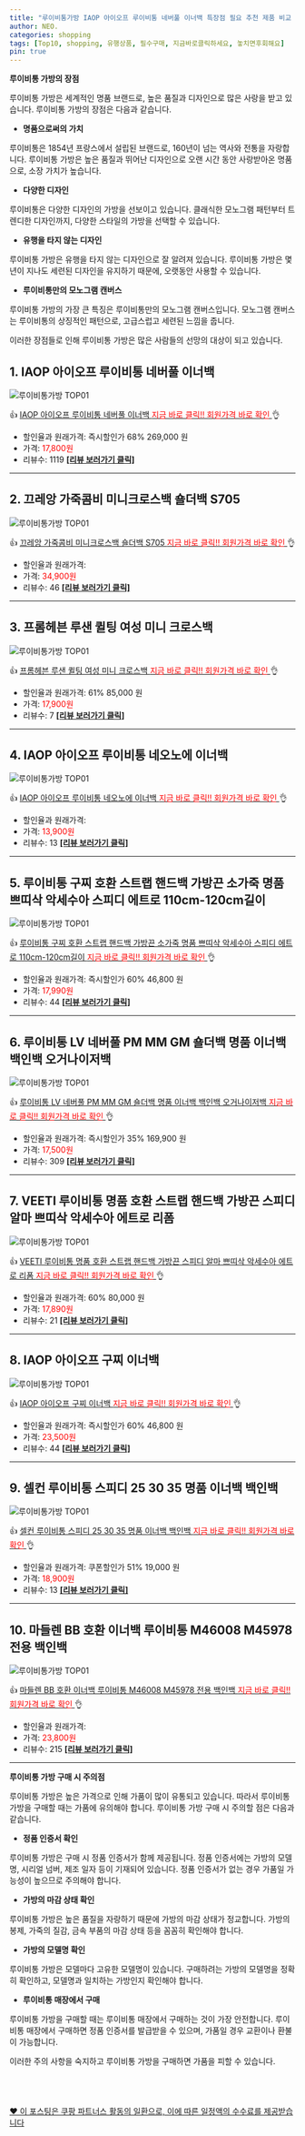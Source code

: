 ```yaml
---
title: "루이비통가방 IAOP 아이오프 루이비통 네버풀 이너백 특장점 필요 추천 제품 비교 최저 가격 비교 장점 구매 후기 구매평"
author: NEO.
categories: shopping
tags: [Top10, shopping, 유행상품, 필수구매, 지금바로클릭하세요, 놓치면후회해요]
pin: true
---
```

**루이비통 가방의 장점**

루이비통 가방은 세계적인 명품 브랜드로, 높은 품질과 디자인으로 많은 사랑을 받고 있습니다. 루이비통 가방의 장점은 다음과 같습니다.

* **명품으로써의 가치**

루이비통은 1854년 프랑스에서 설립된 브랜드로, 160년이 넘는 역사와 전통을 자랑합니다. 루이비통 가방은 높은 품질과 뛰어난 디자인으로 오랜 시간 동안 사랑받아온 명품으로, 소장 가치가 높습니다.

* **다양한 디자인**

루이비통은 다양한 디자인의 가방을 선보이고 있습니다. 클래식한 모노그램 패턴부터 트렌디한 디자인까지, 다양한 스타일의 가방을 선택할 수 있습니다.

* **유행을 타지 않는 디자인**

루이비통 가방은 유행을 타지 않는 디자인으로 잘 알려져 있습니다. 루이비통 가방은 몇 년이 지나도 세련된 디자인을 유지하기 때문에, 오랫동안 사용할 수 있습니다.

* **루이비통만의 모노그램 캔버스**

루이비통 가방의 가장 큰 특징은 루이비통만의 모노그램 캔버스입니다. 모노그램 캔버스는 루이비통의 상징적인 패턴으로, 고급스럽고 세련된 느낌을 줍니다.

이러한 장점들로 인해 루이비통 가방은 많은 사람들의 선망의 대상이 되고 있습니다.

   

## 1. IAOP 아이오프 루이비통 네버풀 이너백

![루이비통가방 TOP01](https://thumbnail10.coupangcdn.com/thumbnails/remote/490x490ex/image/vendor_inventory/f62e/850e67079b3d0e0b7506a5dfb59654513f1bfe55b1ed91aaf5ee4cc941cb.jpg)


👍 [IAOP 아이오프 루이비통 네버풀 이너백 <font color=red> 지금 바로 클릭!! 회원가격 바로 확인 </font> ](https://link.coupang.com/re/AFFSDP?lptag=AF3617701&subid=GithubCoopas&pageKey=1435445103&traceid=V0-153&itemId=2477971339&vendorItemId=82193733511) 👌 


- 할인율과 원래가격: 즉시할인가 68%  269,000   원
- 가격: <span style='color:red'>17,800원</span>
- 리뷰수: 1119  [**[리뷰 보러가기 클릭]**](https://link.coupang.com/re/AFFSDP?lptag=AF3617701&subid=GithubCoopas&pageKey=1435445103&traceid=V0-153&itemId=2477971339&vendorItemId=82193733511)

---


   

## 2. 끄레앙 가죽콤비 미니크로스백 숄더백 S705

![루이비통가방 TOP01](https://thumbnail9.coupangcdn.com/thumbnails/remote/490x490ex/image/retail/images/2019/10/01/14/2/8c197964-29b8-470c-b503-1443a078bab3.jpg)


👍 [끄레앙 가죽콤비 미니크로스백 숄더백 S705 <font color=red> 지금 바로 클릭!! 회원가격 바로 확인 </font> ](https://link.coupang.com/re/AFFSDP?lptag=AF3617701&subid=GithubCoopas&pageKey=310203904&traceid=V0-153&itemId=977961215&vendorItemId=5393531991) 👌 


- 할인율과 원래가격: 
- 가격: <span style='color:red'>34,900원</span>
- 리뷰수: 46  [**[리뷰 보러가기 클릭]**](https://link.coupang.com/re/AFFSDP?lptag=AF3617701&subid=GithubCoopas&pageKey=310203904&traceid=V0-153&itemId=977961215&vendorItemId=5393531991)

---


   

## 3. 프롬헤븐 루샌 퀼팅 여성 미니 크로스백

![루이비통가방 TOP01](https://thumbnail6.coupangcdn.com/thumbnails/remote/490x490ex/image/retail/images/84932158798612-c2dce5cb-baa7-4fee-9751-cd4e3146425c.jpg)


👍 [프롬헤븐 루샌 퀼팅 여성 미니 크로스백 <font color=red> 지금 바로 클릭!! 회원가격 바로 확인 </font> ](https://link.coupang.com/re/AFFSDP?lptag=AF3617701&subid=GithubCoopas&pageKey=175069723&traceid=V0-153&itemId=500324049&vendorItemId=4275468361) 👌 


- 할인율과 원래가격: 61%  85,000   원
- 가격: <span style='color:red'>17,900원</span>
- 리뷰수: 7  [**[리뷰 보러가기 클릭]**](https://link.coupang.com/re/AFFSDP?lptag=AF3617701&subid=GithubCoopas&pageKey=175069723&traceid=V0-153&itemId=500324049&vendorItemId=4275468361)

---


   

## 4. IAOP 아이오프 루이비통 네오노에 이너백

![루이비통가방 TOP01](https://thumbnail7.coupangcdn.com/thumbnails/remote/490x490ex/image/vendor_inventory/86e9/f449af821584c807e9a301a81a339f0649ce187582025d65681596fbe419.jpg)


👍 [IAOP 아이오프 루이비통 네오노에 이너백 <font color=red> 지금 바로 클릭!! 회원가격 바로 확인 </font> ](https://link.coupang.com/re/AFFSDP?lptag=AF3617701&subid=GithubCoopas&pageKey=6237356197&traceid=V0-153&itemId=12569265016&vendorItemId=82111239709) 👌 


- 할인율과 원래가격: 
- 가격: <span style='color:red'>13,900원</span>
- 리뷰수: 13  [**[리뷰 보러가기 클릭]**](https://link.coupang.com/re/AFFSDP?lptag=AF3617701&subid=GithubCoopas&pageKey=6237356197&traceid=V0-153&itemId=12569265016&vendorItemId=82111239709)

---


   

## 5. 루이비통 구찌 호환 스트랩 핸드백 가방끈 소가죽 명품 쁘띠삭 악세수아 스피디 에트로 110cm-120cm길이

![루이비통가방 TOP01](https://thumbnail8.coupangcdn.com/thumbnails/remote/490x490ex/image/vendor_inventory/2dae/b6cdcfb0ba335ce3b6385f6732d571b9125c208fff027baabc48fdaf73bd.png)


👍 [루이비통 구찌 호환 스트랩 핸드백 가방끈 소가죽 명품 쁘띠삭 악세수아 스피디 에트로 110cm-120cm길이 <font color=red> 지금 바로 클릭!! 회원가격 바로 확인 </font> ](https://link.coupang.com/re/AFFSDP?lptag=AF3617701&subid=GithubCoopas&pageKey=7419833314&traceid=V0-153&itemId=19244830922&vendorItemId=86315844932) 👌 


- 할인율과 원래가격: 즉시할인가 60%  46,800   원
- 가격: <span style='color:red'>17,990원</span>
- 리뷰수: 44  [**[리뷰 보러가기 클릭]**](https://link.coupang.com/re/AFFSDP?lptag=AF3617701&subid=GithubCoopas&pageKey=7419833314&traceid=V0-153&itemId=19244830922&vendorItemId=86315844932)

---


   

## 6. 루이비통 LV 네버풀 PM MM GM 숄더백 명품 이너백 백인백 오거나이저백

![루이비통가방 TOP01](https://thumbnail6.coupangcdn.com/thumbnails/remote/490x490ex/image/vendor_inventory/8dc5/12e202a35b5f64970ba99228a9fa8481051103ef157bd5030b50d913a088.jpg)


👍 [루이비통 LV 네버풀 PM MM GM 숄더백 명품 이너백 백인백 오거나이저백 <font color=red> 지금 바로 클릭!! 회원가격 바로 확인 </font> ](https://link.coupang.com/re/AFFSDP?lptag=AF3617701&subid=GithubCoopas&pageKey=7569641608&traceid=V0-153&itemId=19960200235&vendorItemId=87058951274) 👌 


- 할인율과 원래가격: 즉시할인가 35%  169,900   원
- 가격: <span style='color:red'>17,500원</span>
- 리뷰수: 309  [**[리뷰 보러가기 클릭]**](https://link.coupang.com/re/AFFSDP?lptag=AF3617701&subid=GithubCoopas&pageKey=7569641608&traceid=V0-153&itemId=19960200235&vendorItemId=87058951274)

---


   

## 7. VEETI 루이비통 명품 호환 스트랩 핸드백 가방끈 스피디 알마 쁘띠삭 악세수아 에트로 리폼

![루이비통가방 TOP01](https://thumbnail10.coupangcdn.com/thumbnails/remote/490x490ex/image/vendor_inventory/129e/154285d29c860ff343c23ae084506395c462d92b2f3d7b97a5d510af66ed.jpg)


👍 [VEETI 루이비통 명품 호환 스트랩 핸드백 가방끈 스피디 알마 쁘띠삭 악세수아 에트로 리폼 <font color=red> 지금 바로 클릭!! 회원가격 바로 확인 </font> ](https://link.coupang.com/re/AFFSDP?lptag=AF3617701&subid=GithubCoopas&pageKey=7426983000&traceid=V0-153&itemId=19280896442&vendorItemId=86395892214) 👌 


- 할인율과 원래가격: 60%  80,000   원
- 가격: <span style='color:red'>17,890원</span>
- 리뷰수: 21  [**[리뷰 보러가기 클릭]**](https://link.coupang.com/re/AFFSDP?lptag=AF3617701&subid=GithubCoopas&pageKey=7426983000&traceid=V0-153&itemId=19280896442&vendorItemId=86395892214)

---


   

## 8. IAOP 아이오프 구찌 이너백

![루이비통가방 TOP01](https://thumbnail9.coupangcdn.com/thumbnails/remote/490x490ex/image/vendor_inventory/d959/627a1fc9f85c6d23c93081c5295e7455d3008d17ad4a9b95b4d7f0908b0f.jpg)


👍 [IAOP 아이오프 구찌 이너백 <font color=red> 지금 바로 클릭!! 회원가격 바로 확인 </font> ](https://link.coupang.com/re/AFFSDP?lptag=AF3617701&subid=GithubCoopas&pageKey=6237304533&traceid=V0-153&itemId=12568848884&vendorItemId=79837048493) 👌 


- 할인율과 원래가격: 즉시할인가 60%  46,800   원
- 가격: <span style='color:red'>23,500원</span>
- 리뷰수: 44  [**[리뷰 보러가기 클릭]**](https://link.coupang.com/re/AFFSDP?lptag=AF3617701&subid=GithubCoopas&pageKey=6237304533&traceid=V0-153&itemId=12568848884&vendorItemId=79837048493)

---


   

## 9. 셀컨 루이비통 스피디 25 30 35 명품 이너백 백인백

![루이비통가방 TOP01](https://thumbnail6.coupangcdn.com/thumbnails/remote/490x490ex/image/vendor_inventory/26e7/2762ee2006b7e2664e05481b33c3a326778d0cbf3aa4694fa77aca19aac7.jpg)


👍 [셀컨 루이비통 스피디 25 30 35 명품 이너백 백인백 <font color=red> 지금 바로 클릭!! 회원가격 바로 확인 </font> ](https://link.coupang.com/re/AFFSDP?lptag=AF3617701&subid=GithubCoopas&pageKey=6098003370&traceid=V0-153&itemId=11408654093&vendorItemId=78684596850) 👌 


- 할인율과 원래가격: 쿠폰할인가 51%  19,000   원
- 가격: <span style='color:red'>18,900원</span>
- 리뷰수: 13  [**[리뷰 보러가기 클릭]**](https://link.coupang.com/re/AFFSDP?lptag=AF3617701&subid=GithubCoopas&pageKey=6098003370&traceid=V0-153&itemId=11408654093&vendorItemId=78684596850)

---


   

## 10. 마들렌 BB 호환 이너백 루이비통 M46008 M45978 전용 백인백

![루이비통가방 TOP01](https://thumbnail6.coupangcdn.com/thumbnails/remote/490x490ex/image/vendor_inventory/75e8/8655fcdd6b03b0395515e0da3cd118ec67bd64f07ca538f988f0ee0841f6.jpg)


👍 [마들렌 BB 호환 이너백 루이비통 M46008 M45978 전용 백인백 <font color=red> 지금 바로 클릭!! 회원가격 바로 확인 </font> ](https://link.coupang.com/re/AFFSDP?lptag=AF3617701&subid=GithubCoopas&pageKey=7694367587&traceid=V0-153&itemId=20583951518&vendorItemId=87842241144) 👌 


- 할인율과 원래가격: 
- 가격: <span style='color:red'>23,800원</span>
- 리뷰수: 215  [**[리뷰 보러가기 클릭]**](https://link.coupang.com/re/AFFSDP?lptag=AF3617701&subid=GithubCoopas&pageKey=7694367587&traceid=V0-153&itemId=20583951518&vendorItemId=87842241144)

---
**루이비통 가방 구매 시 주의점**

루이비통 가방은 높은 가격으로 인해 가품이 많이 유통되고 있습니다. 따라서 루이비통 가방을 구매할 때는 가품에 유의해야 합니다. 루이비통 가방 구매 시 주의할 점은 다음과 같습니다.

* **정품 인증서 확인**

루이비통 가방은 구매 시 정품 인증서가 함께 제공됩니다. 정품 인증서에는 가방의 모델명, 시리얼 넘버, 제조 일자 등이 기재되어 있습니다. 정품 인증서가 없는 경우 가품일 가능성이 높으므로 주의해야 합니다.

* **가방의 마감 상태 확인**

루이비통 가방은 높은 품질을 자랑하기 때문에 가방의 마감 상태가 정교합니다. 가방의 봉제, 가죽의 질감, 금속 부품의 마감 상태 등을 꼼꼼히 확인해야 합니다.

* **가방의 모델명 확인**

루이비통 가방은 모델마다 고유한 모델명이 있습니다. 구매하려는 가방의 모델명을 정확히 확인하고, 모델명과 일치하는 가방인지 확인해야 합니다.

* **루이비통 매장에서 구매**

루이비통 가방을 구매할 때는 루이비통 매장에서 구매하는 것이 가장 안전합니다. 루이비통 매장에서 구매하면 정품 인증서를 발급받을 수 있으며, 가품일 경우 교환이나 환불이 가능합니다.

이러한 주의 사항을 숙지하고 루이비통 가방을 구매하면 가품을 피할 수 있습니다.<br><br><br><br><br> [ ❤  이 포스팅은 쿠팡 파트너스 활동의 일환으로, 이에 따른 일정액의 수수료를 제공받습니다](https://link.coupang.com/a/bcEFyh)